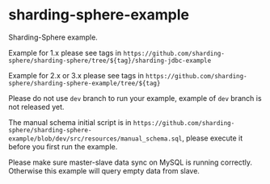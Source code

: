 # sharding-sphere-example

Sharding-Sphere example.

Example for 1.x please see tags in `https://github.com/sharding-sphere/sharding-sphere/tree/${tag}/sharding-jdbc-example`

Example for 2.x or 3.x please see tags in `https://github.com/sharding-sphere/sharding-sphere-example/tree/${tag}`

Please do not use `dev` branch to run your example, example of `dev` branch is not released yet. 

The manual schema initial script is in `https://github.com/sharding-sphere/sharding-sphere-example/blob/dev/src/resources/manual_schema.sql`, 
please execute it before you first run the example.

Please make sure master-slave data sync on MySQL is running correctly. Otherwise this example will query empty data from slave.
